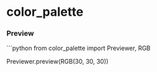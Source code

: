 # color_palette

<h3>Preview</h3>
```python
from color_palette import Previewer, RGB

Previewer.preview(RGB(30, 30, 30))
```
